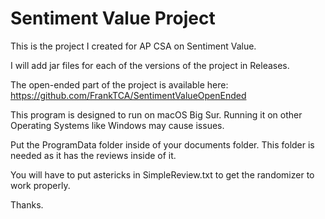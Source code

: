 # Sentiment Value Project

This is the project I created for AP CSA on Sentiment Value.

I will add jar files for each of the versions of the project in Releases.

The open-ended part of the project is available here: https://github.com/FrankTCA/SentimentValueOpenEnded

This program is designed to run on macOS Big Sur. Running it on other Operating Systems like Windows may cause issues.

Put the ProgramData folder inside of your documents folder. This folder is needed as it has the reviews inside of it.

You will have to put astericks in SimpleReview.txt to get the randomizer to work properly.

Thanks.